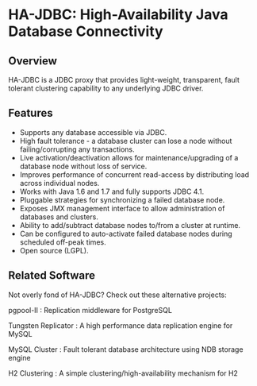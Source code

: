 #	HA-JDBC: High-Availability Java Database Connectivity

##	Overview

HA-JDBC is a JDBC proxy that provides light-weight, transparent, fault tolerant clustering capability to any underlying JDBC driver.

##	Features

*	Supports any database accessible via JDBC.
*	High fault tolerance - a database cluster can lose a node without failing/corrupting any transactions.
*	Live activation/deactivation allows for maintenance/upgrading of a database node without loss of service.
*	Improves performance of concurrent read-access by distributing load across individual nodes.
*	Works with Java 1.6 and 1.7 and fully supports JDBC 4.1.
*	Pluggable strategies for synchronizing a failed database node.
*	Exposes JMX management interface to allow administration of databases and clusters.
*	Ability to add/subtract database nodes to/from a cluster at runtime.
*	Can be configured to auto-activate failed database nodes during scheduled off-peak times.
*	Open source (LGPL).

##	Related Software

Not overly fond of HA-JDBC? Check out these alternative projects:

pgpool-II
:	Replication middleware for PostgreSQL

Tungsten Replicator
:	A high performance data replication engine for MySQL

MySQL Cluster
:	Fault tolerant database architecture using NDB storage engine

H2 Clustering
:	A simple clustering/high-availability mechanism for H2
